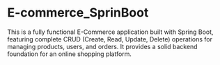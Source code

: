 # E-commerce_SprinBoot
This is a fully functional E-Commerce application built with Spring Boot, featuring complete CRUD (Create, Read, Update, Delete) operations for managing products, users, and orders. It provides a solid backend foundation for an online shopping platform.
